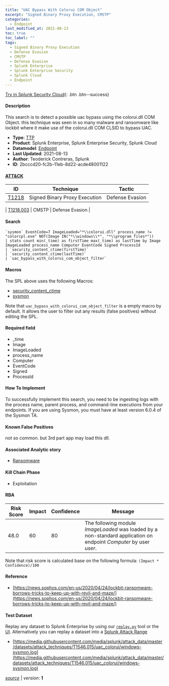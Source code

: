 ```yaml
---
title: "UAC Bypass With Colorui COM Object"
excerpt: "Signed Binary Proxy Execution, CMSTP"
categories:
  - Endpoint
last_modified_at: 2021-08-13
toc: true
toc_label: ""
tags:
  - Signed Binary Proxy Execution
  - Defense Evasion
  - CMSTP
  - Defense Evasion
  - Splunk Enterprise
  - Splunk Enterprise Security
  - Splunk Cloud
  - Endpoint
---
```




[Try in Splunk Security Cloud](https://www.splunk.com/en_us/cyber-security.html){: .btn .btn--success}

#### Description

This search is to detect a possible uac bypass using the colorui.dll COM Object. this technique was seen in so many malware and ransomware like lockbit where it make use of the colorui.dll COM CLSID to bypass UAC.

- **Type**: [TTP](https://github.com/splunk/security_content/wiki/Detection-Analytic-Types)
- **Product**: Splunk Enterprise, Splunk Enterprise Security, Splunk Cloud
- **Datamodel**: [Endpoint](https://docs.splunk.com/Documentation/CIM/latest/User/Endpoint)
- **Last Updated**: 2021-08-13
- **Author**: Teoderick Contreras, Splunk
- **ID**: 2bcccd20-fc2b-11eb-8d22-acde48001122


#### [ATT&CK](https://attack.mitre.org/)

| ID             | Technique        |  Tactic             |
| -------------- | ---------------- |-------------------- |
| [T1218](https://attack.mitre.org/techniques/T1218/) | Signed Binary Proxy Execution | Defense Evasion |

| [T1218.003](https://attack.mitre.org/techniques/T1218/003/) | CMSTP | Defense Evasion |

#### Search

```
`sysmon` EventCode=7 ImageLoaded="*\\colorui.dll" process_name != "colorcpl.exe" NOT(Image IN("*\\windows\\*", "*\\program files*")) 
| stats count min(_time) as firstTime max(_time) as lastTime by Image ImageLoaded process_name Computer EventCode Signed ProcessId 
| `security_content_ctime(firstTime)` 
| `security_content_ctime(lastTime)` 
| `uac_bypass_with_colorui_com_object_filter`
```

#### Macros
The SPL above uses the following Macros:
* [security_content_ctime](https://github.com/splunk/security_content/blob/develop/macros/security_content_ctime.yml)
* [sysmon](https://github.com/splunk/security_content/blob/develop/macros/sysmon.yml)

Note that `uac_bypass_with_colorui_com_object_filter` is a empty macro by default. It allows the user to filter out any results (false positives) without editing the SPL.

#### Required field
* _time
* Image
* ImageLoaded
* process_name
* Computer
* EventCode
* Signed
* ProcessId


#### How To Implement
To successfully implement this search, you need to be ingesting logs with the process name, parent process, and command-line executions from your endpoints. If you are using Sysmon, you must have at least version 6.0.4 of the Sysmon TA.

#### Known False Positives
not so common. but 3rd part app may load this dll.

#### Associated Analytic story
* [Ransomware](/stories/ransomware)


#### Kill Chain Phase
* Exploitation



#### RBA

| Risk Score  | Impact      | Confidence   | Message      |
| ----------- | ----------- |--------------|--------------|
| 48.0 | 60 | 80 | The following module $ImageLoaded$ was loaded by a non-standard application on endpoint $Computer$ by user $user$. |


Note that risk score is calculated base on the following formula: `(Impact * Confidence)/100`



#### Reference

* [https://news.sophos.com/en-us/2020/04/24/lockbit-ransomware-borrows-tricks-to-keep-up-with-revil-and-maze/](https://news.sophos.com/en-us/2020/04/24/lockbit-ransomware-borrows-tricks-to-keep-up-with-revil-and-maze/)



#### Test Dataset
Replay any dataset to Splunk Enterprise by using our [`replay.py`](https://github.com/splunk/attack_data#using-replaypy) tool or the [UI](https://github.com/splunk/attack_data#using-ui).
Alternatively you can replay a dataset into a [Splunk Attack Range](https://github.com/splunk/attack_range#replay-dumps-into-attack-range-splunk-server)

* [https://media.githubusercontent.com/media/splunk/attack_data/master/datasets/attack_techniques/T1546.015/uac_colorui/windows-sysmon.log](https://media.githubusercontent.com/media/splunk/attack_data/master/datasets/attack_techniques/T1546.015/uac_colorui/windows-sysmon.log)



[*source*](https://github.com/splunk/security_content/tree/develop/detections/endpoint/uac_bypass_with_colorui_com_object.yml) \| *version*: **1**
